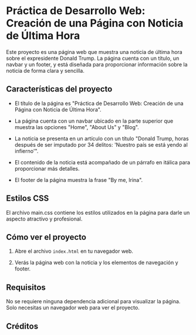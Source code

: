 # Práctica de Desarrollo Web: Creación de una Página con Noticia de Última Hora

Este proyecto es una página web que muestra una noticia de última hora sobre el expresidente Donald Trump. La página cuenta con un título, un navbar y un footer, y está diseñada para proporcionar información sobre la noticia de forma clara y sencilla.


## Características del proyecto

- El título de la página es "Práctica de Desarrollo Web: Creación de una Página con Noticia de Última Hora".

- La página cuenta con un navbar ubicado en la parte superior que muestra las opciones "Home", "About Us" y "Blog".

- La noticia se presenta en un artículo con un título "Donald Trump, horas después de ser imputado por 34 delitos: 'Nuestro país se está yendo al infierno'".

- El contenido de la noticia está acompañado de un párrafo en itálica para proporcionar más detalles.

- El footer de la página muestra la frase "By me, Irina".

## Estilos CSS

El archivo main.css contiene los estilos utilizados en la página para darle un aspecto atractivo y profesional.

## Cómo ver el proyecto

1. Abre el archivo `index.html` en tu navegador web.

2. Verás la página web con la noticia y los elementos de navegación y footer.

## Requisitos

No se requiere ninguna dependencia adicional para visualizar la página. Solo necesitas un navegador web para ver el proyecto.

## Créditos


